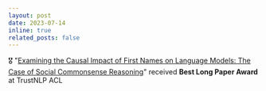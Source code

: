 ```yaml
---
layout: post
date: 2023-07-14
inline: true
related_posts: false
---
```


🎖️ "[Examining the Causal Impact of First Names on Language Models: The Case of Social Commonsense Reasoning](https://aclanthology.org/2023.trustnlp-1.7.pdf)" received **Best Long Paper Award** at TrustNLP ACL
